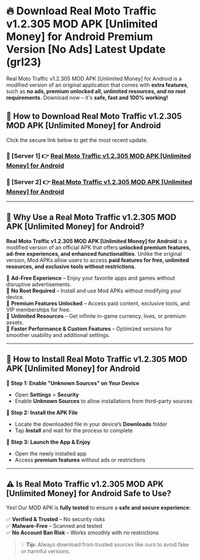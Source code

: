 # 🔥 Download Real Moto Traffic v1.2.305 MOD APK [Unlimited Money] for Android Premium Version [No Ads] Latest Update (grl23) 

Real Moto Traffic v1.2.305 MOD APK [Unlimited Money] for Android is a modified version of an original application that comes with **extra features**, such as **no ads, premium unlocked all, unlimited resources, and no root requirements**. Download now – it's **safe, fast and 100% working!**

## **📱 How to Download Real Moto Traffic v1.2.305 MOD APK [Unlimited Money] for Android**  

Click the secure link below to get the most recent update.  

 ### **📌 [Server 1] 👉** [Real Moto Traffic v1.2.305 MOD APK [Unlimited Money] for Android](https://apkcomod.com?title=Real_Moto_Traffic_v1.2.305_MOD_APK_[Unlimited_Money]_for_Android)

 ### **📌 [Server 2] 👉** [Real Moto Traffic v1.2.305 MOD APK [Unlimited Money] for Android](https://apkcomod.com?title=Real_Moto_Traffic_v1.2.305_MOD_APK_[Unlimited_Money]_for_Android)

---

## **🤖 Why Use a Real Moto Traffic v1.2.305 MOD APK [Unlimited Money] for Android?**  

**Real Moto Traffic v1.2.305 MOD APK [Unlimited Money] for Android** is a modified version of an official APK that offers **unlocked premium features, ad-free experiences, and enhanced functionalities**. Unlike the original version, Mod APKs allow users to access **paid features for free, unlimited resources, and exclusive tools without restrictions**.

🔽 **Ad-Free Experience** – Enjoy your favorite apps and games without disruptive advertisements.  
🔽 **No Root Required** – Install and use Mod APKs without modifying your device.  
🔽 **Premium Features Unlocked** – Access paid content, exclusive tools, and VIP memberships for free.  
🔽 **Unlimited Resources** – Get infinite in-game currency, lives, or premium assets.  
🔽 **Faster Performance & Custom Features** – Optimized versions for smoother usability and additional settings.  

---

## **🚀 How to Install Real Moto Traffic v1.2.305 MOD APK [Unlimited Money] for Android**  

**🔹 Step 1:** **Enable "Unknown Sources" on Your Device**  
- Open **Settings** > **Security**  
- Enable **Unknown Sources** to allow installations from third-party sources  

**🔹 Step 2:** **Install the APK File**  
- Locate the downloaded file in your device’s **Downloads** folder  
- Tap **Install** and wait for the process to complete  

**🔹 Step 3:** **Launch the App & Enjoy**  
- Open the newly installed app  
- Access **premium features** without ads or restrictions  

---

## **⚠️ Is Real Moto Traffic v1.2.305 MOD APK [Unlimited Money] for Android Safe to Use?**  

Yes! Our MOD APK is **fully tested** to ensure a **safe and secure experience**:

✅ **Verified & Trusted** – No security risks  
✅ **Malware-Free** – Scanned and tested  
✅ **No Account Ban Risk** – Works smoothly with no restrictions  

> 💡 **Tip:** Always download from trusted sources like ours to avoid fake or harmful versions.